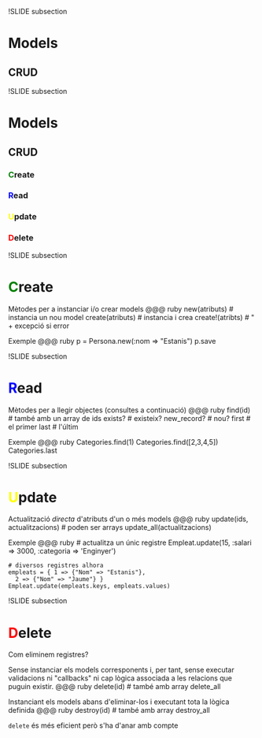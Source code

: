 !SLIDE subsection
# Models
## CRUD

!SLIDE subsection
# Models
## CRUD

### <font color="green">**C**</font>reate
### <font color="blue">**R**</font>ead
### <font color="yellow">**U**</font>pdate
### <font color="red">**D**</font>elete

!SLIDE subsection
# <font color="green">C</font>reate

Mètodes per a instanciar i/o crear models
    @@@ ruby
    new(atributs)       # instancia un nou model
    create(atributs)   # instancia i crea
    create!(atribts)   # " + excepció si error

Exemple
    @@@ ruby
    p = Persona.new(:nom => "Estanis")
    p.save

!SLIDE subsection
# <font color="blue">R</font>ead

Mètodes per a llegir objectes (consultes a continuació)
    @@@ ruby
    find(id)      # també amb un array de ids
    exists?       # existeix?
    new_record?   # nou?
    first         # el primer
    last          # l'últim

Exemple
    @@@ ruby
    Categories.find(1)
    Categories.find([2,3,4,5])
    Categories.last


!SLIDE subsection
# <font color="yellow">U</font>pdate

Actualització *directa* d'atributs d'un o més models
    @@@ ruby
    update(ids, actualitzacions)  # poden ser arrays
    update_all(actualitzacions)

Exemple
    @@@ ruby
    # actualitza un únic registre
    Empleat.update(15, :salari => 3000,
      :categoria => 'Enginyer')

    # diversos registres alhora
    empleats = { 1 => {"Nom" => "Estanis"},
      2 => {"Nom" => "Jaume"} }
    Empleat.update(empleats.keys, empleats.values)

!SLIDE subsection
# <font color="red">D</font>elete

Com eliminem registres?

Sense instanciar els models corresponents i, per tant, sense executar validacions
ni "callbacks" ni cap lògica associada a les relacions que puguin existir.
    @@@ ruby
    delete(id)      # també amb array
    delete_all

Instanciant els models abans d'eliminar-los i executant tota la lògica
definida
    @@@ ruby
    destroy(id)     # també amb array
    destroy_all

`delete` és més eficient però s'ha d'anar amb compte
